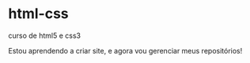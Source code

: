 # html-css
 curso de html5 e css3

Estou aprendendo a criar site, e agora vou gerenciar meus repositórios!
